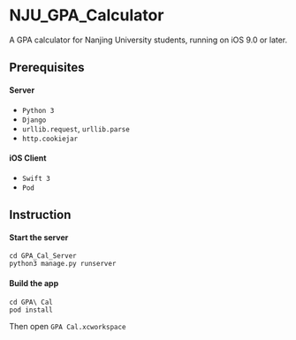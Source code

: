 # NJU_GPA_Calculator
A GPA calculator for Nanjing University students, running on iOS 9.0 or later.

## Prerequisites
#### Server
* `Python 3`
* `Django`
* `urllib.request`, `urllib.parse`
* `http.cookiejar`
  
#### iOS Client
* `Swift 3`
* `Pod`

## Instruction
#### Start the server

```
cd GPA_Cal_Server
python3 manage.py runserver
```

#### Build the app
```
cd GPA\ Cal
pod install
```
Then open `GPA Cal.xcworkspace`


